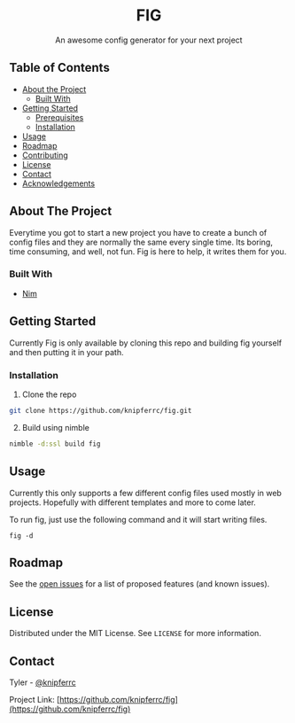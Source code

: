 <p align="center">
  <h1 align="center">FIG</h3>

  <p align="center">
    An awesome config generator for your next project
  </p>
</p>

<!-- TABLE OF CONTENTS -->

## Table of Contents

- [About the Project](#about-the-project)
  - [Built With](#built-with)
- [Getting Started](#getting-started)
  - [Prerequisites](#prerequisites)
  - [Installation](#installation)
- [Usage](#usage)
- [Roadmap](#roadmap)
- [Contributing](#contributing)
- [License](#license)
- [Contact](#contact)
- [Acknowledgements](#acknowledgements)

<!-- ABOUT THE PROJECT -->

## About The Project

Everytime you got to start a new project you have to create a bunch of config files and they are normally the same every single time. Its boring, time consuming, and well, not fun. Fig is here to help, it writes them for you.

### Built With

- [Nim](https://nim-lang.org/)

<!-- GETTING STARTED -->

## Getting Started

Currently Fig is only available by cloning this repo and building fig yourself and then putting it in your path.

### Installation

1. Clone the repo

```sh
git clone https://github.com/knipferrc/fig.git
```

2. Build using nimble

```sh
nimble -d:ssl build fig
```

<!-- USAGE EXAMPLES -->

## Usage

Currently this only supports a few different config files used mostly in web projects. Hopefully with different templates and more to come later.

To run fig, just use the following command and it will start writing files.

```
fig -d
```

<!-- ROADMAP -->

## Roadmap

See the [open issues](https://github.com/othneildrew/Best-README-Template/issues) for a list of proposed features (and known issues).

<!-- LICENSE -->

## License

Distributed under the MIT License. See `LICENSE` for more information.

<!-- CONTACT -->

## Contact

Tyler - [@knipferrc](https://twitter.com/knipferrc)

Project Link: [https://github.com/knipferrc/fig](https://github.com/knipferrc/fig)

